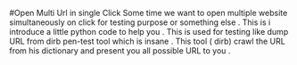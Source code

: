 #Open Multi Url in single Click
Some time we want to open multiple website simultaneously on click for testing purpose or something else . This is i introduce a little python code to help you . This is used for testing like dump URL from dirb pen-test tool which is insane . This tool ( dirb) crawl the URL from his dictionary and present you all possible URL to you .
